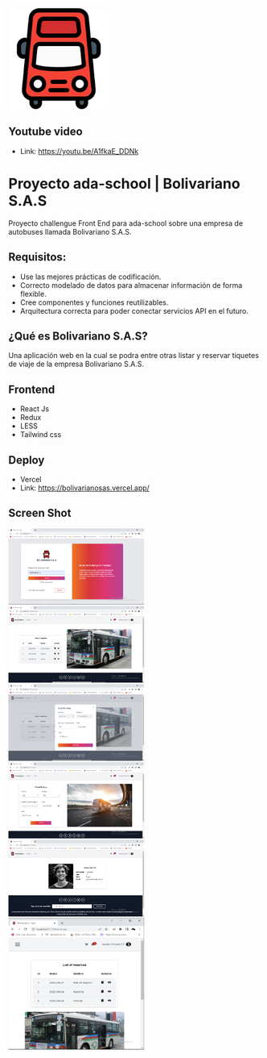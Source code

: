 <div>
    <img style="width:200px" src="https://github.com/Neider-Urbano/ada-school-bolivariano/blob/main/src/assets/images/icono.png" alt="logo"/>
</div>

## Youtube video
- Link: https://youtu.be/A1fkaE_DDNk

# Proyecto ada-school | Bolivariano S.A.S
Proyecto challengue Front End para ada-school sobre una empresa de autobuses llamada Bolivariano S.A.S.

## Requisitos:
- Use las mejores prácticas de codificación.
- Correcto modelado de datos para almacenar información de forma flexible.
- Cree componentes y funciones reutilizables.
- Arquitectura correcta para poder conectar servicios API en el futuro.

## ¿Qué es Bolivariano S.A.S?

Una aplicación web en la cual se podra entre otras listar y reservar tiquetes de viaje de la empresa Bolivariano S.A.S.

## Frontend
- React Js
- Redux 
- LESS
- Tailwind css

## Deploy
- Vercel
- Link: https://bolivarianosas.vercel.app/


## Screen Shot

<div>
    <img style="width:270px" src="https://github.com/Neider-Urbano/ada-school-bolivariano/blob/main/src/assets/images/screenshot6.png" alt="screenshot0"/>
    <img style="width:270px" src="https://github.com/Neider-Urbano/ada-school-bolivariano/blob/main/src/assets/images/screenshot5.png" alt="screenshot1"/>
    <img style="width:270px" src="https://github.com/Neider-Urbano/ada-school-bolivariano/blob/main/src/assets/images/screenshot4.png" alt="screenshot2"/>
    <img style="width:270px" src="https://github.com/Neider-Urbano/ada-school-bolivariano/blob/main/src/assets/images/screenshot3.png" alt="screenshot3"/>
    <img style="width:270px" src="https://github.com/Neider-Urbano/ada-school-bolivariano/blob/main/src/assets/images/screenshot2.png" alt="screenshot4"/>
    <img style="width:270px" src="https://github.com/Neider-Urbano/ada-school-bolivariano/blob/main/src/assets/images/screenshot1.png" alt="screenshot5"/>
</div>
